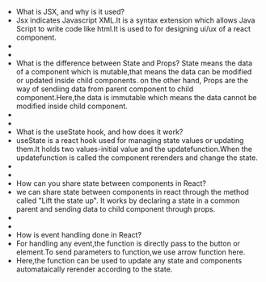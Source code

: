 - What is JSX, and why is it used?
- Jsx indicates Javascript XML.It is a syntax extension which allows Java Script to write code like html.It is used to for designing ui/ux of a react component.
- 
-
-  
     What is the difference between State and Props?
   State means the data of a component which is mutable,that means the data can be modified or updated inside child components.
   on the other hand, Props are the way of sendiing data from parent component to child component.Here,the data is immutable which means the data cannot be modified inside child component.
 -
 -
 -  What is the useState hook, and how does it work?
 - useState is a react hook used for managing state values or updating them.It holds two values-initial value and the updatefunction.When the updatefunction is  called the component rerenders and change the state.
 -
 -
 -
    How can you share state between components in React?
 - we can share state between components in react through the method called "Lift the state up". It works by declaring a state in a common parent and sending data to child component through props.
 - 
 -
 -  How is event handling done in React?
 -  For handling any event,the function is directly pass to the button or element.To send parameters to function,we use arrow function here.
 -  Here,the function can be used to update any state and components automataically rerender according to the state.
